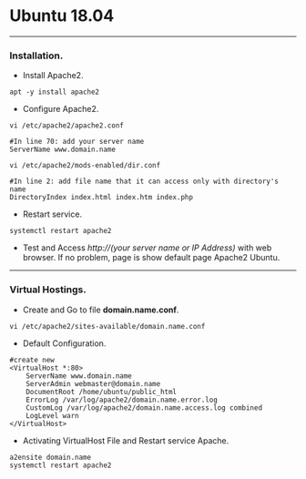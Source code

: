 # **Ubuntu 18.04**
----
### Installation.
* Install Apache2.
```
apt -y install apache2
```
* Configure Apache2.
```
vi /etc/apache2/apache2.conf
```
```
#In line 70: add your server name
ServerName www.domain.name
```
```
vi /etc/apache2/mods-enabled/dir.conf
```
```
#In line 2: add file name that it can access only with directory's name
DirectoryIndex index.html index.htm index.php
```
* Restart service.
```
systemctl restart apache2
```
* Test and Access _http://(your server name or IP Address)_ with web browser. If no problem, page is show default page Apache2 Ubuntu.
----
### Virtual Hostings.
* Create and Go to file **domain.name.conf**.
```
vi /etc/apache2/sites-available/domain.name.conf
```
* Default Configuration.
```
#create new
<VirtualHost *:80>
    ServerName www.domain.name
    ServerAdmin webmaster@domain.name
    DocumentRoot /home/ubuntu/public_html
    ErrorLog /var/log/apache2/domain.name.error.log
    CustomLog /var/log/apache2/domain.name.access.log combined
    LogLevel warn
</VirtualHost>
```
* Activating VirtualHost File and Restart service Apache.
```
a2ensite domain.name
systemctl restart apache2
```
